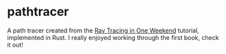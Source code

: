 # pathtracer

A path tracer created from the [Ray Tracing in One Weekend](https://github.com/RayTracing/raytracing.github.io) tutorial, implemented in Rust. I really enjoyed working through the first book, check it out!